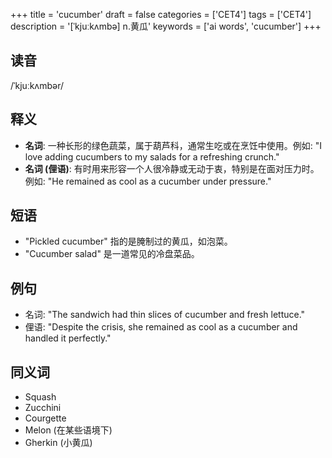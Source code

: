 +++
title = 'cucumber'
draft = false
categories = ['CET4']
tags = ['CET4']
description = '[ˈkjuːkʌmbə] n.黄瓜'
keywords = ['ai words', 'cucumber']
+++

## 读音
/ˈkjuːkʌmbər/

## 释义
- **名词**: 一种长形的绿色蔬菜，属于葫芦科，通常生吃或在烹饪中使用。例如: "I love adding cucumbers to my salads for a refreshing crunch."
- **名词 (俚语)**: 有时用来形容一个人很冷静或无动于衷，特别是在面对压力时。例如: "He remained as cool as a cucumber under pressure."

## 短语
- "Pickled cucumber" 指的是腌制过的黄瓜，如泡菜。
- "Cucumber salad" 是一道常见的冷盘菜品。

## 例句
- 名词: "The sandwich had thin slices of cucumber and fresh lettuce."
- 俚语: "Despite the crisis, she remained as cool as a cucumber and handled it perfectly."

## 同义词
- Squash
- Zucchini
- Courgette
- Melon (在某些语境下)
- Gherkin (小黄瓜)
